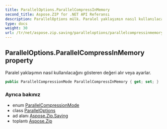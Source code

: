 ```yaml
---
title: ParallelOptions.ParallelCompressInMemory
second_title: Aspose.ZIP for .NET API Referansı
description: ParallelOptions mülk. Paralel yaklaşımın nasıl kullanılacağını gösteren değeri alır veya ayarlar.
type: docs
weight: 30
url: /tr/net/aspose.zip.saving/paralleloptions/parallelcompressinmemory/
---
```

## ParallelOptions.ParallelCompressInMemory property

Paralel yaklaşımın nasıl kullanılacağını gösteren değeri alır veya ayarlar.

```csharp
public ParallelCompressionMode ParallelCompressInMemory { get; set; }
```

### Ayrıca bakınız

* enum [ParallelCompressionMode](../../parallelcompressionmode/)
* class [ParallelOptions](../)
* ad alanı [Aspose.Zip.Saving](../../paralleloptions/)
* toplantı [Aspose.Zip](../../../)



